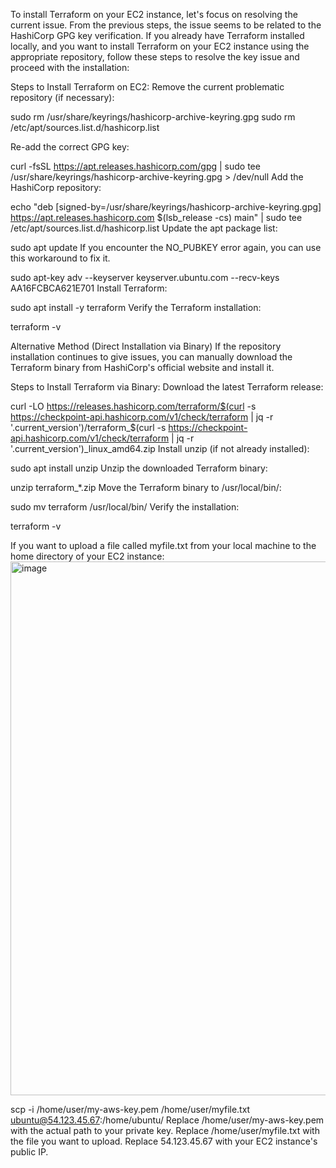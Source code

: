 To install Terraform on your EC2 instance, let's focus on resolving the current issue. From the previous steps, the issue seems to be related to the HashiCorp GPG key verification. If you already have Terraform installed locally, and you want to install Terraform on your EC2 instance using the appropriate repository, follow these steps to resolve the key issue and proceed with the installation:

Steps to Install Terraform on EC2:
Remove the current problematic repository (if necessary):


sudo rm /usr/share/keyrings/hashicorp-archive-keyring.gpg
sudo rm /etc/apt/sources.list.d/hashicorp.list


Re-add the correct GPG key:


curl -fsSL https://apt.releases.hashicorp.com/gpg | sudo tee /usr/share/keyrings/hashicorp-archive-keyring.gpg > /dev/null
Add the HashiCorp repository:


echo "deb [signed-by=/usr/share/keyrings/hashicorp-archive-keyring.gpg] https://apt.releases.hashicorp.com $(lsb_release -cs) main" | sudo tee /etc/apt/sources.list.d/hashicorp.list
Update the apt package list:


sudo apt update
If you encounter the NO_PUBKEY error again, you can use this workaround to fix it.


sudo apt-key adv --keyserver keyserver.ubuntu.com --recv-keys AA16FCBCA621E701
Install Terraform:


sudo apt install -y terraform
Verify the Terraform installation:


terraform -v


Alternative Method (Direct Installation via Binary)
If the repository installation continues to give issues, you can manually download the Terraform binary from HashiCorp's official website and install it.

Steps to Install Terraform via Binary:
Download the latest Terraform release:


curl -LO https://releases.hashicorp.com/terraform/$(curl -s https://checkpoint-api.hashicorp.com/v1/check/terraform | jq -r '.current_version')/terraform_$(curl -s https://checkpoint-api.hashicorp.com/v1/check/terraform | jq -r '.current_version')_linux_amd64.zip
Install unzip (if not already installed):


sudo apt install unzip
Unzip the downloaded Terraform binary:


unzip terraform_*.zip
Move the Terraform binary to /usr/local/bin/:


sudo mv terraform /usr/local/bin/
Verify the installation:


terraform -v


If you want to upload a file called myfile.txt from your local machine to the home directory of your EC2 instance:<img width="854" alt="image" src="https://github.com/user-attachments/assets/d8908e7a-b2de-43e6-9814-29a1a3848dd4" />



scp -i /home/user/my-aws-key.pem /home/user/myfile.txt ubuntu@54.123.45.67:/home/ubuntu/
Replace /home/user/my-aws-key.pem with the actual path to your private key.
Replace /home/user/myfile.txt with the file you want to upload.
Replace 54.123.45.67 with your EC2 instance's public IP.
